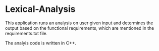# Lexical-Analysis

This application runs an analysis on user given input and determines the output based on the functional requirements, which are mentioned in the requirements.txt file. 

The analyis code is written in C++.
